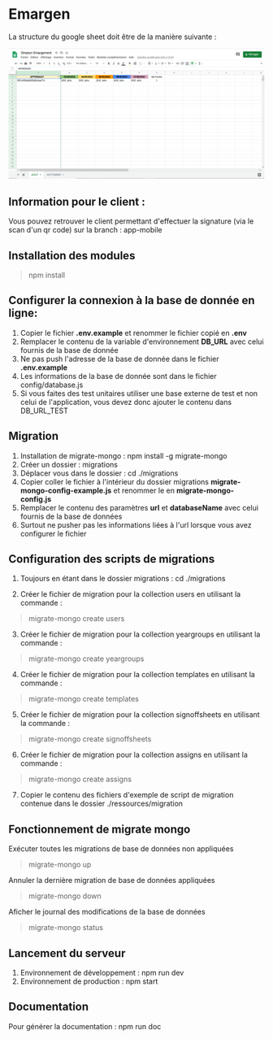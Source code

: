 # Emargen

La structure du google sheet doit être de la manière suivante : 

<p align="center">
  <img src="https://github.com/Darylabrador/simplon-emargen/blob/Application-v2/ressources/Structure-googlesheet.PNG" width="650" title="hover text">
</p>

## Information pour le client :

Vous pouvez retrouver le client permettant d'effectuer la signature (via le scan d'un qr code) sur la branch : app-mobile

## Installation des modules
> npm install

## Configurer la connexion à la base de donnée en ligne:
1. Copier le fichier **.env.example** et renommer le fichier copié en **.env**
2. Remplacer le contenu de la variable d'environnement **DB_URL** avec celui fournis de la base de donnée
3. Ne pas push l'adresse de la base de donnée dans le fichier **.env.example**
4. Les informations de la base de donnée sont dans le fichier config/database.js
5. Si vous faites des test unitaires utiliser une base externe de test et non celui de l'application, vous devez donc ajouter le contenu dans DB_URL_TEST

## Migration
1. Installation de migrate-mongo : npm install -g migrate-mongo
2. Créer un dossier : migrations
3. Déplacer vous dans le dossier : cd ./migrations
4. Copier coller le fichier à l'intérieur du dossier migrations **migrate-mongo-config-example.js** et renommer le en **migrate-mongo-config.js**
5. Remplacer le contenu des paramètres **url** et **databaseName** avec celui fournis de la base de données
6. Surtout ne pusher pas les informations liées à l'url lorsque vous avez configurer le fichier

## Configuration des scripts de migrations
1. Toujours en étant dans le dossier migrations : cd ./migrations

2. Créer le fichier de migration pour la collection users en utilisant la commande : 
> migrate-mongo create users

3. Créer le fichier de migration pour la collection yeargroups en utilisant la commande : 
> migrate-mongo create yeargroups

4. Créer le fichier de migration pour la collection templates en utilisant la commande : 
> migrate-mongo create templates

5. Créer le fichier de migration pour la collection signoffsheets en utilisant la commande :
> migrate-mongo create signoffsheets

6. Créer le fichier de migration pour la collection assigns en utilisant la commande : 
> migrate-mongo create assigns

7. Copier le contenu des fichiers d'exemple de script de migration contenue dans le dossier ./ressources/migration

## Fonctionnement de migrate mongo

Exécuter toutes les migrations de base de données non appliquées
> migrate-mongo up

Annuler la dernière migration de base de données appliquées
> migrate-mongo down

Aficher le journal des modifications de la base de données
> migrate-mongo status

## Lancement du serveur

1. Environnement de développement : npm run dev
2. Environnement de production : npm start

## Documentation

Pour générer la documentation : npm run doc
